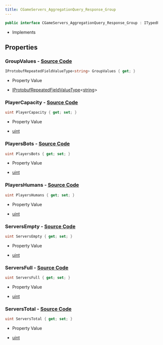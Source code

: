 ```yaml
---
title: CGameServers_AggregationQuery_Response_Group
---
```


```csharp
public interface CGameServers_AggregationQuery_Response_Group : ITypedProtobuf<CGameServers_AggregationQuery_Response_Group>, INativeHandle
```

- Implements

## Properties

### **GroupValues** - [Source Code](https://github.com/swiftly-solution/swiftlys2/blob/main/managed/src/SwiftlyS2.Generated/Protobufs/Interfaces/CGameServers_AggregationQuery_Response_Group.cs#L13)

```csharp
IProtobufRepeatedFieldValueType<string> GroupValues { get; }
```

- Property Value

- [IProtobufRepeatedFieldValueType](/docs/api/shared/netmessages/iprotobufrepeatedfieldvaluetype-1)<[string](https://learn.microsoft.com/dotnet/api/system.string)>

### **PlayerCapacity** - [Source Code](https://github.com/swiftly-solution/swiftlys2/blob/main/managed/src/SwiftlyS2.Generated/Protobufs/Interfaces/CGameServers_AggregationQuery_Response_Group.cs#L31)

```csharp
uint PlayerCapacity { get; set; }
```

- Property Value

- [uint](https://learn.microsoft.com/dotnet/api/system.uint32)

### **PlayersBots** - [Source Code](https://github.com/swiftly-solution/swiftlys2/blob/main/managed/src/SwiftlyS2.Generated/Protobufs/Interfaces/CGameServers_AggregationQuery_Response_Group.cs#L28)

```csharp
uint PlayersBots { get; set; }
```

- Property Value

- [uint](https://learn.microsoft.com/dotnet/api/system.uint32)

### **PlayersHumans** - [Source Code](https://github.com/swiftly-solution/swiftlys2/blob/main/managed/src/SwiftlyS2.Generated/Protobufs/Interfaces/CGameServers_AggregationQuery_Response_Group.cs#L25)

```csharp
uint PlayersHumans { get; set; }
```

- Property Value

- [uint](https://learn.microsoft.com/dotnet/api/system.uint32)

### **ServersEmpty** - [Source Code](https://github.com/swiftly-solution/swiftlys2/blob/main/managed/src/SwiftlyS2.Generated/Protobufs/Interfaces/CGameServers_AggregationQuery_Response_Group.cs#L16)

```csharp
uint ServersEmpty { get; set; }
```

- Property Value

- [uint](https://learn.microsoft.com/dotnet/api/system.uint32)

### **ServersFull** - [Source Code](https://github.com/swiftly-solution/swiftlys2/blob/main/managed/src/SwiftlyS2.Generated/Protobufs/Interfaces/CGameServers_AggregationQuery_Response_Group.cs#L19)

```csharp
uint ServersFull { get; set; }
```

- Property Value

- [uint](https://learn.microsoft.com/dotnet/api/system.uint32)

### **ServersTotal** - [Source Code](https://github.com/swiftly-solution/swiftlys2/blob/main/managed/src/SwiftlyS2.Generated/Protobufs/Interfaces/CGameServers_AggregationQuery_Response_Group.cs#L22)

```csharp
uint ServersTotal { get; set; }
```

- Property Value

- [uint](https://learn.microsoft.com/dotnet/api/system.uint32)

